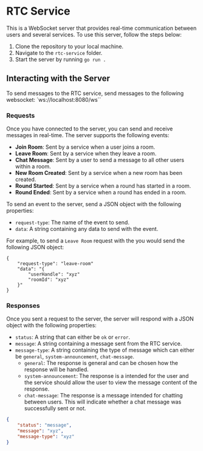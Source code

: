 # RTC Service

This is a WebSocket server that provides real-time communication between users and several services. To use this server, follow the steps below:

1. Clone the repository to your local machine.
2. Navigate to the `rtc-service` folder.
3. Start the server by running `go run .`

## Interacting with the Server

To send messages to the RTC service, send messages to the following websocket: 
`ws://localhost:8080/ws``

### Requests

Once you have connected to the server, you can send and receive messages in real-time. The server supports the following events:

- **Join Room**: Sent by a service when a user joins a room.
- **Leave Room**: Sent by a service when they leave a room.
- **Chat Message**: Sent by a user to send a message to all other users within a room.
- **New Room Created**: Sent by a service when a new room has been created.
- **Round Started**: Sent by a service when a round has started in a room.
- **Round Ended**: Sent by a service when a round has ended in a room.

To send an event to the server, send a JSON object with the following properties:

- `request-type`: The name of the event to send.
- `data`: A string containing any data to send with the event.

For example, to send a `Leave Room` request with the you would send the following JSON object:

```
{
    "request-type": "leave-room"
    "data": "{
        "userHandle": "xyz"
        "roomId": "xyz"
    }"
}
```

### Responses

Once you sent a request to the server, the server will respond with a JSON object with the following properties:

- `status`: A string that can either be `ok` or `error`.
- `message`: A string containing a message sent from the RTC service.
- `message-type`: A string containing the type of message which can either be `general`, `system-announcement`, `chat-message`.
    - `general`: The response is general and can be chosen how the response will be handled.
    - `system-announcement`: The response is a intended for the user and the service should allow the user to view the message content of the response.
    - `chat-message`: The response is a message intended for chatting between users. This will indicate whether a chat message was successfully sent or not.


```json
{
    "status": "message",
    "message": "xyz",
    "message-type": "xyz"
}
```
